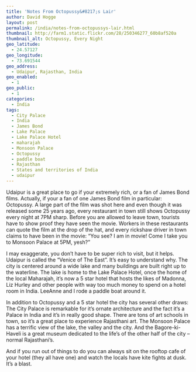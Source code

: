 ```yaml
---
title: 'Notes From Octopussy&#8217;s Lair'
author: David Hogge
layout: post
permalink: /india/notes-from-octopussys-lair.html
thumbnail: http://farm1.static.flickr.com/28/250346277_60b8af520a
thumbnail_alt: Octopussy, Every Night
geo_latitude:
  - 24.57127
geo_longitude:
  - 73.691544
geo_address:
  - Udaipur, Rajasthan, India
geo_enabled:
  - 1
geo_public:
  - 1
categories:
  - India
tags:
  - City Palace
  - India
  - James Bond
  - Lake Palace
  - Lake Palace Hotel
  - maharajah
  - Monsoon Palace
  - Octopussy
  - paddle boat
  - Rajasthan
  - States and territories of India
  - udaipur
---
```

Udaipur is a great place to go if your extremely rich, or a fan of James Bond films. Actually, if your a fan of one James Bond film in particular: Octopussy. A large part of the film was shot here and even though it was released some 25 years ago, every restaurant in town still shows Octopussy every night at 7PM sharp. Before you are allowed to leave town, tourists have to show proof they have seen the movie. Workers in these restaurants can quote the film at the drop of the hat, and every rickshaw driver in town claims to have been in the movie: &#8220;You see? I am in movie! Come I take you to Monsoon Palace at 5PM, yesh?&#8221;

I may exaggerate, you don&#8217;t have to be super rich to visit, but it helps. Udaipur is called the &#8220;Venice of The East&#8221;. It&#8217;s easy to understand why. The city is centered around a wide lake and many buildings are built right up to the waterline. The lake is home to the Lake Palace Hotel, once the home of the local Maharajah, it&#8217;s now a 5 star hotel that hosts the likes of Madonna, Liz Hurley and other people with way too much money to spend on a hotel room in India. LeeAnne and I rode a paddle boat around it.

In addition to Octopussy and a 5 star hotel the city has several other draws: The City Palace is remarkable for it&#8217;s ornate architecture and the fact it&#8217;s a Palace in India and it&#8217;s in really good shape. There are tons of art schools in town, so it&#8217;s a great place to experience Rajasthani art. The Monsoon Palace has a terrific view of the lake, the valley and the city. And the Bagore-ki-Haveli is a great museum dedicated to the life&#8217;s of the other half of the city &#8211; normal Rajasthani&#8217;s.

And if you run out of things to do you can always sit on the rooftop cafe of your hotel (they all have one) and watch the locals have kite fights at dusk. It&#8217;s a blast.